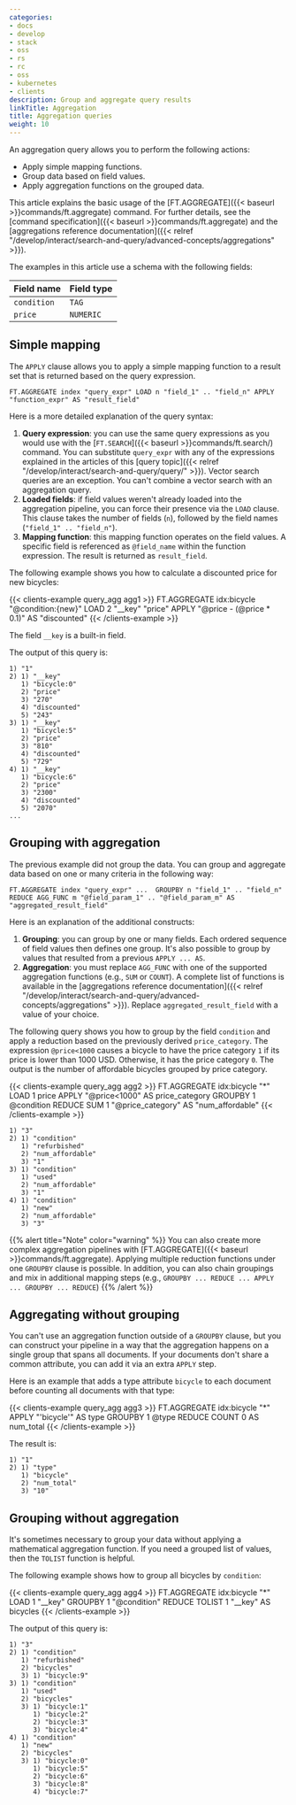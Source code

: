 ```yaml
---
categories:
- docs
- develop
- stack
- oss
- rs
- rc
- oss
- kubernetes
- clients
description: Group and aggregate query results
linkTitle: Aggregation
title: Aggregation queries
weight: 10
---
```


An aggregation query allows you to perform the following actions:

- Apply simple mapping functions.
- Group data based on field values.
- Apply aggregation functions on the grouped data.

This article explains the basic usage of the [FT.AGGREGATE]({{< baseurl >}}commands/ft.aggregate) command. For further details, see the [command specification]({{< baseurl >}}commands/ft.aggregate) and the [aggregations reference documentation]({{< relref "/develop/interact/search-and-query/advanced-concepts/aggregations" >}}).

The examples in this article use a schema with the following fields:

| Field name | Field type |
| ---------- | ---------- |
| `condition` | `TAG` |
| `price` | `NUMERIC` |

## Simple mapping

The `APPLY` clause allows you to apply a simple mapping function to a result set that is returned based on the query expression.

```
FT.AGGREGATE index "query_expr" LOAD n "field_1" .. "field_n" APPLY "function_expr" AS "result_field"
```

Here is a more detailed explanation of the query syntax:

1. **Query expression**: you can use the same query expressions as you would use with the [`FT.SEARCH`]({{< baseurl >}}commands/ft.search/) command. You can substitute `query_expr` with any of the expressions explained in the articles of this [query topic]({{< relref "/develop/interact/search-and-query/query/" >}}). Vector search queries are an exception. You can't combine a vector search with an aggregation query.
2. **Loaded fields**: if field values weren't already loaded into the aggregation pipeline, you can force their presence via the `LOAD` clause. This clause takes the number of fields (`n`), followed by the field names (`"field_1" .. "field_n"`).
3. **Mapping function**: this mapping function operates on the field values. A specific field is referenced as `@field_name` within the function expression. The result is returned as `result_field`.

The following example shows you how to calculate a discounted price for new bicycles:

{{< clients-example query_agg agg1 >}}
FT.AGGREGATE idx:bicycle "@condition:{new}" LOAD 2 "__key" "price" APPLY "@price - (@price * 0.1)" AS "discounted"
{{< /clients-example >}}

The field `__key` is a built-in field. 

The output of this query is:

```
1) "1"
2) 1) "__key"
   1) "bicycle:0"
   2) "price"
   3) "270"
   4) "discounted"
   5) "243"
3) 1) "__key"
   1) "bicycle:5"
   2) "price"
   3) "810"
   4) "discounted"
   5) "729"
4) 1) "__key"
   1) "bicycle:6"
   2) "price"
   3) "2300"
   4) "discounted"
   5) "2070"
...
```

## Grouping with aggregation

The previous example did not group the data. You can group and aggregate data based on one or many criteria in the following way:

```
FT.AGGREGATE index "query_expr" ...  GROUPBY n "field_1" .. "field_n" REDUCE AGG_FUNC m "@field_param_1" .. "@field_param_m" AS "aggregated_result_field"
```

Here is an explanation of the additional constructs:

1. **Grouping**: you can group by one or many fields. Each ordered sequence of field values then defines one group. It's also possible to group by values that resulted from a previous `APPLY ... AS`.
2. **Aggregation**: you must replace `AGG_FUNC` with one of the supported aggregation functions (e.g., `SUM` or `COUNT`). A complete list of functions is available in the [aggregations reference documentation]({{< relref "/develop/interact/search-and-query/advanced-concepts/aggregations" >}}). Replace `aggregated_result_field` with a value of your choice.

The following query shows you how to group by the field `condition` and apply a reduction based on the previously derived `price_category`. The expression `@price<1000` causes a bicycle to have the price category `1` if its price is lower than 1000 USD. Otherwise, it has the price category `0`. The output is the number of affordable bicycles grouped by price category.

{{< clients-example query_agg agg2 >}}
FT.AGGREGATE idx:bicycle "*" LOAD 1 price APPLY "@price<1000" AS price_category GROUPBY 1 @condition REDUCE SUM 1 "@price_category" AS "num_affordable"
{{< /clients-example >}}

```
1) "3"
2) 1) "condition"
   1) "refurbished"
   2) "num_affordable"
   3) "1"
3) 1) "condition"
   1) "used"
   2) "num_affordable"
   3) "1"
4) 1) "condition"
   1) "new"
   2) "num_affordable"
   3) "3"
```

{{% alert title="Note" color="warning" %}}
You can also create more complex aggregation pipelines with [FT.AGGREGATE]({{< baseurl >}}commands/ft.aggregate). Applying multiple reduction functions under one `GROUPBY` clause is possible. In addition, you can also chain groupings and mix in additional mapping steps (e.g., `GROUPBY ... REDUCE ... APPLY ... GROUPBY ... REDUCE`)
{{% /alert  %}}


## Aggregating without grouping

You can't use an aggregation function outside of a `GROUPBY` clause, but you can construct your pipeline in a way that the aggregation happens on a single group that spans all documents. If your documents don't share a common attribute, you can add it via an extra `APPLY` step.

Here is an example that adds a type attribute `bicycle` to each document before counting all documents with that type:

{{< clients-example query_agg agg3 >}}
FT.AGGREGATE idx:bicycle "*" APPLY "'bicycle'" AS type GROUPBY 1 @type REDUCE COUNT 0 AS num_total
{{< /clients-example >}}

The result is:

```
1) "1"
2) 1) "type"
   1) "bicycle"
   2) "num_total"
   3) "10"
```

## Grouping without aggregation

It's sometimes necessary to group your data without applying a mathematical aggregation function. If you need a grouped list of values, then the `TOLIST` function is helpful.

The following example shows how to group all bicycles by `condition`:

{{< clients-example query_agg agg4 >}}
FT.AGGREGATE idx:bicycle "*" LOAD 1 "__key" GROUPBY 1 "@condition" REDUCE TOLIST 1 "__key" AS bicycles
{{< /clients-example >}}

The output of this query is:

```
1) "3"
2) 1) "condition"
   1) "refurbished"
   2) "bicycles"
   3) 1) "bicycle:9"
3) 1) "condition"
   1) "used"
   2) "bicycles"
   3) 1) "bicycle:1"
      1) "bicycle:2"
      2) "bicycle:3"
      3) "bicycle:4"
4) 1) "condition"
   1) "new"
   2) "bicycles"
   3) 1) "bicycle:0"
      1) "bicycle:5"
      2) "bicycle:6"
      3) "bicycle:8"
      4) "bicycle:7"
```